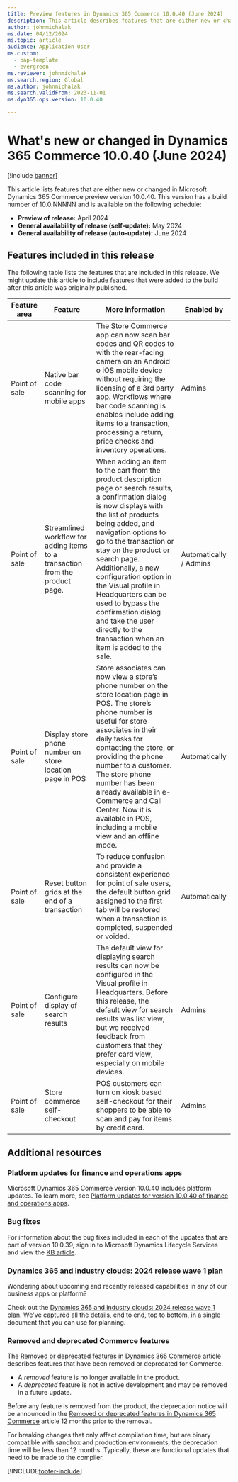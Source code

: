 ```yaml
---
title: Preview features in Dynamics 365 Commerce 10.0.40 (June 2024)
description: This article describes features that are either new or changed in Microsoft Dynamics 365 Commerce 10.0.40. 
author: johnmichalak
ms.date: 04/12/2024
ms.topic: article
audience: Application User
ms.custom: 
  - bap-template
  - evergreen
ms.reviewer: johnmichalak
ms.search.region: Global
ms.author: johnmichalak
ms.search.validFrom: 2023-11-01
ms.dyn365.ops.version: 10.0.40

---
```


# What's new or changed in Dynamics 365 Commerce 10.0.40 (June 2024)

[!include [banner](../includes/banner.md)]

This article lists features that are either new or changed in Microsoft Dynamics 365 Commerce preview version 10.0.40. This version has a build number of 10.0.NNNNN and is available on the following schedule:

- **Preview of release:** April 2024
- **General availability of release (self-update):** May 2024
- **General availability of release (auto-update):** June 2024

## Features included in this release

The following table lists the features that are included in this release. We might update this article to include features that were added to the build after this article was originally published.

| Feature area | Feature | More information | Enabled by |
|---|---|---|---|
| Point of sale | Native bar code scanning for mobile apps | The Store Commerce app can now scan bar codes and QR codes to with the rear-facing camera on an Android o iOS mobile device without requiring the licensing of a 3rd party app. Workflows where bar code scanning is enables include adding items to a transaction, processing a return, price checks and inventory operations. | Admins |
| Point of sale | Streamlined workflow for adding items to a transaction from the product page. | When adding an item to the cart from the product description page or search results, a confirmation dialog is now displays with the list of products being added, and navigation options to go to the transaction or stay on the product or search page. Additionally, a new configuration option in the Visual profile in Headquarters can be used to bypass the confirmation dialog and take the user directly to the transaction when an item is added to the sale. | Automatically / Admins | 
| Point of sale | Display store phone number on store location page in POS | Store associates can now view a store’s phone number on the store location page in POS. The store’s phone number is useful for store associates in their daily tasks for contacting the store, or providing the phone number to a customer.  The store phone number has been already available in e-Commerce and Call Center. Now it is available in POS, including a mobile view and an offline mode. | Automatically |
| Point of sale | Reset button grids at the end of a transaction | To reduce confusion and provide a consistent experience for point of sale users, the default button grid assigned to the first tab will be restored when a transaction is completed, suspended or voided. | Automatically |
| Point of sale | Configure display of search results | The default view for displaying search results can now be configured in the Visual profile in Headquarters. Before this release, the default view for search results was list view, but we received feedback from customers that they prefer card view, especially on mobile devices. | Admins |
| Point of sale | Store commerce self-checkout | POS customers can turn on kiosk based self-checkout for their shoppers to be able to scan and pay for items by credit card. | Admins |

## Additional resources

### Platform updates for finance and operations apps

Microsoft Dynamics 365 Commerce version 10.0.40 includes platform updates. To learn more, see [Platform updates for version 10.0.40 of finance and operations apps](../../fin-ops-core/fin-ops/get-started/whats-new-platform-updates-10-0-40.md). 
  
### Bug fixes

For information about the bug fixes included in each of the updates that are part of version 10.0.39, sign in to Microsoft Dynamics Lifecycle Services and view the [KB article](https://fix.lcs.dynamics.com/Issue/Details?bugId=NNNNN).

### Dynamics 365 and industry clouds: 2024 release wave 1 plan

Wondering about upcoming and recently released capabilities in any of our business apps or platform?

Check out the [Dynamics 365 and industry clouds: 2024 release wave 1 plan](/dynamics365/release-plan/2024wave1/). We've captured all the details, end to end, top to bottom, in a single document that you can use for planning.

### Removed and deprecated Commerce features

The [Removed or deprecated features in Dynamics 365 Commerce](removed-deprecated-features-commerce.md) article describes features that have been removed or deprecated for Commerce.

- A *removed* feature is no longer available in the product.
- A *deprecated* feature is not in active development and may be removed in a future update.

Before any feature is removed from the product, the deprecation notice will be announced in the [Removed or deprecated features in Dynamics 365 Commerce](removed-deprecated-features-commerce.md) article 12 months prior to the removal.

For breaking changes that only affect compilation time, but are binary compatible with sandbox and production environments, the deprecation time will be less than 12 months. Typically, these are functional updates that need to be made to the compiler.

[!INCLUDE[footer-include](../../includes/footer-banner.md)]
